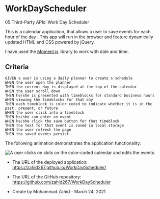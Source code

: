# WorkDayScheduler
05 Third-Party APIs: Work Day Scheduler

This is a calendar application, that allows a user to save events for each hour of the day . This app will run in the browser and feature dynamically updated HTML and CSS powered by jQuery.

I have used the [Moment.js](https://momentjs.com/) library to work with date and time. 

## Criteria

```
GIVEN a user is using a daily planner to create a schedule
WHEN the user open the planner
THEN the current day is displayed at the top of the calendar
WHEN the user scroll down
THEN he/she is presented with timeblocks for standard business hours
WHEN viewing the timeblocks for that day
THEN each timeblock is color coded to indicate whether it is in the past, present, or future
WHEN the user click into a timeblock
THEN he/she can enter an event
WHEN he/she click the save button for that timeblock
THEN the text for that event is saved in local storage
WHEN the user refresh the page
THEN the saved events persist
```
The following animation demonstrates the application functionality:

![A user clicks on slots on the color-coded calendar and edits the events.](./assets/WorkDayScheduler_demo.gif)

* The URL of the deployed application: https://zahid267.github.io/WorkDayScheduler/

* The URL of the GitHub repository: https://github.com/zahid267/WorkDayScheduler

* Create by Muhammad Zahid - March 24, 2021